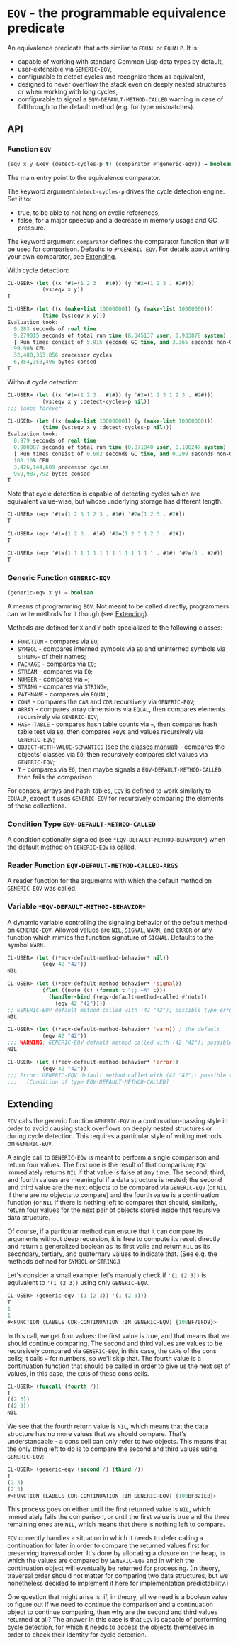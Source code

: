 # `EQV` - the programmable equivalence predicate

An equivalence predicate that acts similar to `EQUAL` or `EQUALP`. It is:

* capable of working with standard Common Lisp data types by default,
* user-extensible via `GENERIC-EQV`,
* configurable to detect cycles and recognize them as equivalent,
* designed to never overflow the stack even on deeply nested structures or when working with long cycles,
* configurable to signal a `EQV-DEFAULT-METHOD-CALLED` warning in case of fallthrough to the default method (e.g. for type mismatches).

## API

### **Function `EQV`**

```lisp
(eqv x y &key (detect-cycles-p t) (comparator #'generic-eqv)) → boolean
```

The main entry point to the equivalence comparator.

The keyword argument `detect-cycles-p` drives the cycle detection engine. Set it to:
* true, to be able to not hang on cyclic references,
* false, for a major speedup and a decrease in memory usage and GC pressure.

The keyword argument `comparator` defines the comparator function that will be used for comparison. Defaults to `#'GENERIC-EQV`. For details about writing your own comparator, see [Extending](#extending).

With cycle detection:

```lisp
CL-USER> (let ((x '#1=(1 2 3 . #1#)) (y '#2=(1 2 3 . #2#)))
           (vs:eqv x y))
T

CL-USER> (let ((x (make-list 10000000)) (y (make-list 10000000)))
           (time (vs:eqv x y)))
Evaluation took:
  9.283 seconds of real time
  9.279015 seconds of total run time (8.345137 user, 0.933878 system)
  [ Run times consist of 5.915 seconds GC time, and 3.365 seconds non-GC time. ]
  99.96% CPU
  32,488,353,856 processor cycles
  6,354,358,496 bytes consed
T
```

Without cycle detection:

```lisp
CL-USER> (let ((x '#1=(1 2 3 . #1#)) (y '#2=(1 2 3 1 2 3 . #2#)))
           (vs:eqv x y :detect-cycles-p nil))
;;; loops forever

CL-USER> (let ((x (make-list 10000000)) (y (make-list 10000000)))
           (time (vs:eqv x y :detect-cycles-p nil)))
Evaluation took:
  0.979 seconds of real time
  0.980087 seconds of total run time (0.871840 user, 0.108247 system)
  [ Run times consist of 0.682 seconds GC time, and 0.299 seconds non-GC time. ]
  100.10% CPU
  3,426,144,609 processor cycles
  959,987,792 bytes consed
T
```

Note that cycle detection is capable of detecting cycles which are equivalent value-wise, but whose underlying storage has different length.

```lisp
CL-USER> (eqv '#1=(1 2 3 1 2 3 . #1#) '#2=(1 2 3 . #2#))
T

CL-USER> (eqv '#1=(1 2 3 . #1#) '#2=(1 2 3 1 2 3 . #2#))
T

CL-USER> (eqv '#1=(1 1 1 1 1 1 1 1 1 1 1 1 1 1 . #1#) '#2=(1 . #2#))
T
```

### **Generic Function `GENERIC-EQV`**

```lisp
(generic-eqv x y) → boolean
```

A means of programming `EQV`. Not meant to be called directly, programmers can write methods for it though (see [Extending](#extending)).

Methods are defined for `X` and `Y` both specialized to the following classes:
* `FUNCTION` - compares via `EQ`;
* `SYMBOL` - compares interned symbols via `EQ` and uninterned symbols via `STRING=` of their names;
* `PACKAGE` - compares via `EQ`;
* `STREAM` - compares via `EQ`;
* `NUMBER` - compares via `=`;
* `STRING` - compares via `STRING=`;
* `PATHNAME` - compares via `EQUAL`;
* `CONS` - compares the `CAR` and `CDR` recursively via `GENERIC-EQV`;
* `ARRAY` - compares array dimensions via `EQUAL`, then compares elements recursively via `GENERIC-EQV`;
* `HASH-TABLE` - compares hash table counts via `=`, then compares hash table test via `EQ`, then compares keys and values recursively via `GENERIC-EQV`;
* `OBJECT-WITH-VALUE-SEMANTICS` (see [the classes manual](CLASSES.md#value-semantics)) - compares the objects' classes via `EQ`, then recursively compares slot values via `GENERIC-EQV`;
* `T` - compares via `EQ`, then maybe signals a `EQV-DEFAULT-METHOD-CALLED`, then fails the comparison.

For conses, arrays and hash-tables, `EQV` is defined to work similarly to `EQUALP`, except it uses `GENERIC-EQV` for recursively comparing the elements of these collections.

### **Condition Type `EQV-DEFAULT-METHOD-CALLED`**

A condition optionally signaled (see `*EQV-DEFAULT-METHOD-BEHAVIOR*`) when the default method on `GENERIC-EQV` is called.

### **Reader Function `EQV-DEFAULT-METHOD-CALLED-ARGS`**

A reader function for the arguments with which the default method on `GENERIC-EQV` was called.

### **Variable `*EQV-DEFAULT-METHOD-BEHAVIOR*`**

A dynamic variable controlling the signaling behavior of the default method on `GENERIC-EQV`. Allowed values are `NIL`, `SIGNAL`, `WARN`, and `ERROR` or any function which mimics the function signature of `SIGNAL`. Defaults to the symbol `WARN`.

```lisp
CL-USER> (let ((*eqv-default-method-behavior* nil))
           (eqv 42 "42"))
NIL

CL-USER> (let ((*eqv-default-method-behavior* 'signal))
           (flet ((note (c) (format t ";; ~A" c)))
             (handler-bind ((eqv-default-method-called #'note))
               (eqv 42 "42"))))
;; GENERIC-EQV default method called with (42 "42"); possible type error?
NIL

CL-USER> (let ((*eqv-default-method-behavior* 'warn)) ; the default
           (eqv 42 "42"))
;;; WARNING: GENERIC-EQV default method called with (42 "42"); possible type error?
NIL

CL-USER> (let ((*eqv-default-method-behavior* 'error))
           (eqv 42 "42"))
;;; Error: GENERIC-EQV default method called with (42 "42"); possible type error?
;;;   [Condition of type EQV-DEFAULT-METHOD-CALLED]

```

## Extending

`EQV` calls the generic function `GENERIC-EQV` in a continuation-passing style in order to avoid causing stack overflows on deeply nested structures or during cycle detection. This requires a particular style of writing methods on `GENERIC-EQV`.

A single call to `GENERIC-EQV` is meant to perform a single comparison and return four values. The first one is the result of that comparison; `EQV` immediately returns `NIL` if that value is false at any time. The second, third, and fourth values are meaningful if a data structure is nested; the second and third value are the next objects to be compared via `GENERIC-EQV` (or `NIL` if there are no objects to compare) and the fourth value is a continuation function (or `NIL` if there is nothing left to compare) that should, similarly, return four values for the next pair of objects stored inside that recursive data structure.

Of course, if a particular method can ensure that it can compare its arguments without deep recursion, it is free to compute its result directly and return a generalized boolean as its first valie and return `NIL` as its secondary, tertiary, and quaternary values to indicate that. (See e.g. the methods defined for `SYMBOL` or `STRING`.)

Let's consider a small example: let's manually check if `'(1 (2 3))` is equivalent to `'(1 (2 3))` using only `GENERIC-EQV`.

```lisp
CL-USER> (generic-eqv '(1 (2 3)) '(1 (2 3)))
T
1
1
#<FUNCTION (LABELS CDR-CONTINUATION :IN GENERIC-EQV) {100BF70FDB}>
```

In this call, we get four values: the first value is true, and that means that we should continue comparing. The second and third values are values to be recursively compared via `GENERIC-EQV`, in this case, the `CAR`s of the cons cells; it calls `=` for numbers, so we'll skip that. The fourth value is a continuation function that should be called in order to give us the next set of values, in this case, the `CDR`s of these cons cells.

```lisp
CL-USER> (funcall (fourth /))
T
((2 3))
((2 3))
NIL
```

We see that the fourth return value is `NIL`, which means that the data structure has no more values that we should compare. That's understandable - a cons cell can only refer to two objects. This means that the only thing left to do is to compare the second and third values using `GENERIC-EQV`:

```lisp
CL-USER> (generic-eqv (second /) (third /))
T
(2 3)
(2 3)
#<FUNCTION (LABELS CDR-CONTINUATION :IN GENERIC-EQV) {100BF821EB}>
```

This process goes on either until the first returned value is `NIL`, which immediately fails the comparison, or until the first value is true and the three remaining ones are `NIL`, which means that there is nothing left to compare.

`EQV` correctly handles a situation in which it needs to defer calling a continuation for later in order to compare the returned values first for preserving traversal order. It's done by allocating a closure on the heap, in which the values are compared by `GENERIC-EQV` and in which the continuation object will eventually be returned for processing. (In theory, traversal order should not matter for comparing two data structures, but we nonetheless decided to implement it here for implementation predictability.)

One question that might arise is: if, in theory, all we need is a boolean value to figure out if we need to continue the comparison and a continuation object to continue comparing, then why are the second and third values returned at all? The answer in this case is that `EQV` is capable of performing cycle detection, for which it needs to access the objects themselves in order to check their identity for cycle detection.
